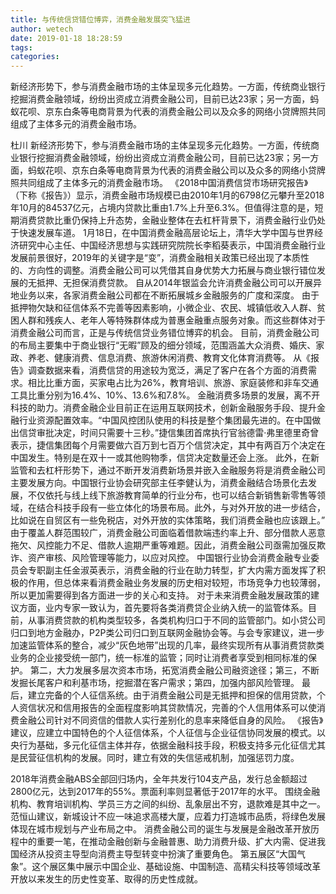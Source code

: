 ```yaml
---
title: 与传统信贷错位博弈，消费金融发展突飞猛进
author: wetech
date: 2019-01-18 18:28:59
tags: 
categories: 
---
```

新经济形势下，参与消费金融市场的主体呈现多元化趋势。一方面，传统商业银行挖掘消费金融领域，纷纷出资成立消费金融公司，目前已达23家；另一方面，蚂蚁花呗、京东白条等电商背景为代表的消费金融公司以及众多的网络小贷牌照共同组成了主体多元的消费金融市场。
<!-- more -->
杜川
新经济形势下，参与消费金融市场的主体呈现多元化趋势。一方面，传统商业银行挖掘消费金融领域，纷纷出资成立消费金融公司，目前已达23家；另一方面，蚂蚁花呗、京东白条等电商背景为代表的消费金融公司以及众多的网络小贷牌照共同组成了主体多元的消费金融市场。
《2018中国消费信贷市场研究报告》（下称《报告》）显示，消费金融市场规模已由2010年1月的6798亿元攀升至2018年10月的84537亿元，占境内贷款比重由1.7%上升至6.3%。但值得注意的是，短期消费贷款比重仍保持上升态势，金融业整体在去杠杆背景下，消费金融行业仍处于快速发展车道。
1月18日，在中国消费金融高层论坛上，清华大学中国与世界经济研究中心主任、中国经济思想与实践研究院院长李稻葵表示，中国消费金融行业发展前景很好，2019年的关键字是“变”，消费金融相关政策已经出现了本质性的、方向性的调整。消费金融公司可以凭借其自身优势大力拓展与商业银行错位发展的无抵押、无担保消费贷款。
自从2014年银监会允许消费金融公司可以开展异地业务以来，各家消费金融公司都在不断拓展城乡金融服务的广度和深度。
由于抵押物欠缺和征信体系不完善等因素影响，小微企业、农民、城镇低收入人群、贫困人群和残疾人、老年人等特殊群体成为普惠金融重点服务对象。而这些群体对于消费金融公司而言，正是与传统信贷业务错位博弈的机会。
目前，消费金融公司的布局主要集中于商业银行“无暇”顾及的细分领域，范围涵盖大众消费、婚庆、家政、养老、健康消费、信息消费、旅游休闲消费、教育文化体育消费等。
从《报告》调查数据来看，消费信贷的用途较为宽泛，满足了客户在各个方面的消费需求。相比比重方面，买家电占比为26%，教育培训、旅游、家庭装修和非车交通工具比重分别为16.4%、10%、13.6%和7.8%。
金融消费多场景的发展，离不开科技的助力。消费金融企业目前正在运用互联网技术，创新金融服务手段、提升金融行业资源配置效率。“中国风控团队使用的科技是整个集团最先进的。在中国做出信贷审批决定，时间只需要十三秒。”捷信集团首席执行官翁德雷·弗里德里奇曾表示，捷信集团每个月需要做六百万到七百万个信贷决定，其中有两百万个决定在中国发生。特别是在双十一或其他购物季，信贷决定数量还会上涨。
此外，在新监管和去杠杆形势下，通过不断开发消费新场景并嵌入金融服务将是消费金融公司主要发展方向。中国银行业协会研究部主任李健认为，消费金融结合场景化去发展，不仅依托与线上线下旅游教育简单的行业分布，也可以结合新销售新零售等领域，在结合科技手段有一些立体化的场景布局。此外，与对外开放的进一步结合，比如说在自贸区有一些免税店，对外开放的实体策略，我们消费金融也应该跟上。”
由于覆盖人群范围较广，消费金融公司面临着借款端违约率上升、部分借款人恶意拖欠、风控能力不足、借款人逾期严重等难题。因此，消费金融公司亟需加强反欺诈、资产审核、风险管理等能力，以应对风控。
中国银行业协会消费金融专业委员会专职副主任金淑英表示，消费金融的行业在助力转型，扩大内需方面发挥了积极的作用，但总体来看消费金融业务发展的历史相对较短，市场竞争力也较薄弱，所以更加需要得到各方面进一步的关心和支持。
对于未来消费金融发展政策的建议方面，业内专家一致认为，首先要将各类消费贷企业纳入统一的监管体系。目前，从事消费贷款的机构类型较多，各类机构归口于不同的监管部门。如小贷公司归口到地方金融办，P2P类公司归口到互联网金融协会等。与会专家建议，进一步加速监管体系的整合，减少“灰色地带”出现的几率，最终实现所有从事消费贷款类业务的企业接受统一部门，统一标准的监管；同时让消费者享受到相同标准的保护。
第二，大力发展多层次资本市场，拓宽消费金融公司融资途径；第三，不断发掘长尾客户和利基市场，挖掘潜在客户需求；第四，加强内部风险管理。
最后，建立完备的个人征信系统。由于消费金融公司是无抵押和担保的信用贷款，个人资信状况和信用报告的全面程度影响其贷款情况，完善的个人信用体系可以使消费金融公司针对不同资信的借款人实行差别化的息率来降低自身的风险。
《报告》建议，应建立中国特色的个人征信体系，个人征信与企业征信协同发展的模式。以央行为基础，多元化征信主体并存，依据金融科技手段，积极支持多元化征信尤其是民营征信机构的发展。同时，建立有效的失信惩戒机制，加强惩罚力度。
 
 
2018年消费金融ABS全部回归场内，全年共发行104支产品，发行总金额超过2800亿元，达到2017年的55%。票面利率则显著低于2017年的水平。
围绕金融机构、教育培训机构、学员三方之间的纠纷、乱象层出不穷，退款难是其中之一。
范恒山建议，新城设计不应一味追求高楼大厦，应着力打造城市品质，将绿色发展体现在城市规划与产业布局之中。
消费金融公司的诞生与发展是金融改革开放历程中的重要一笔，在推动金融创新与金融普惠、助力消费升级、扩大内需、促进我国经济从投资主导型向消费主导型转变中扮演了重要角色。
第五展区“大国气象”。这个展区集中展示中国企业、基础设施、中国制造、高精尖科技等领域改革开放以来发生的历史性变革、取得的历史性成就。

